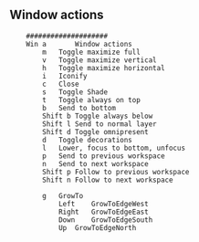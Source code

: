 ## Window actions ##

		####################
		Win a		Window actions
			m	Toggle maximize full
			v	Toggle maximize vertical
			h	Toggle maximize horizontal
			i	Iconify
			c	Close
			s	Toggle Shade
			t	Toggle always on top
			b	Send to bottom
			Shift b	Toggle always below
			Shift l	Send to normal layer
			Shift d	Toggle omnipresent
			d	Toggle decorations
			l	Lower, focus to bottom, unfocus
			p	Send to previous workspace
			n	Send to next workspace
			Shift p	Follow to previous workspace
			Shift n	Follow to next workspace
			
			g	GrowTo
				Left	GrowToEdgeWest
				Right	GrowToEdgeEast
				Down	GrowToEdgeSouth
				Up	GrowToEdgeNorth
				
